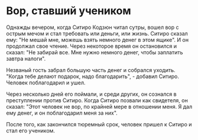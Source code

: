 # Вор, ставший учеником

Однажды вечером, когда Ситиро Кодзюн читал сутры, вошел вор с острым мечом и стал требовать или деньги, или жизнь. Ситиро сказал ему: "Не мешай мне, можешь взять немного денег в этом ящике". И он продолжал свое чтение. Через некоторое время он остановился и сказал: "Не забирай все. Мне нужно немного денег, чтобы заплатить завтра налоги".

Незваный гость забрал большую часть денег и собрался уходить. "Когда тебе делают подарок, надо благодарить", - добавил Ситиро. Человек поблагодарил и ушел.

Через несколько дней его поймали, и среди других, он сознался в преступлении против Ситиро. Когда Ситиро позвали как свидетеля, он сказал: "Этот человек не вор, по крайней мере в отношении меня. Я дал ему денег, и он поблагодарил меня за них".

После того, как закончился тюремный срок, человек пришел к Ситиро и стал его учеником.
